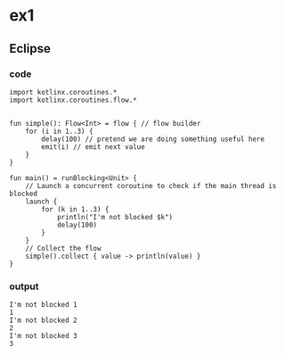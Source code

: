 # ex1
## Eclipse
### code
    import kotlinx.coroutines.*
    import kotlinx.coroutines.flow.*
    
                  
    fun simple(): Flow<Int> = flow { // flow builder
        for (i in 1..3) {
            delay(100) // pretend we are doing something useful here
            emit(i) // emit next value
        }
    }
    
    fun main() = runBlocking<Unit> {
        // Launch a concurrent coroutine to check if the main thread is blocked
        launch {
            for (k in 1..3) {
                println("I'm not blocked $k")
                delay(100)
            }
        }
        // Collect the flow
        simple().collect { value -> println(value) } 
    }
### output
    I'm not blocked 1
    1
    I'm not blocked 2
    2
    I'm not blocked 3
    3
